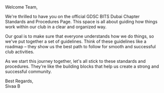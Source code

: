 Welcome Team,

We're thrilled to have you on the official GDSC BITS Dubai Chapter Standards and Procedures Page. This space is all about guiding how things work within our club in a clear and organized way.

Our goal is to make sure that everyone understands how we do things, so we've put together a set of guidelines. Think of these guidelines like a roadmap – they show us the best path to follow for smooth and successful club activities.

As we start this journey together, let's all stick to these standards and procedures. They're like the building blocks that help us create a strong and successful community. 

Best Regards,   
Sivaa B 
